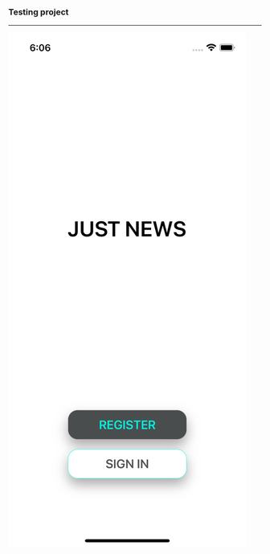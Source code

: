 ### Testing project
___

![ ](https://github.com/Dmitrievskij90/Readme/blob/develop/ScreenShots/Simulator%20Screen%20Shot%20-%20iPhone%2012%20Pro%20-%202022-02-18%20at%2018.06.01.png)


